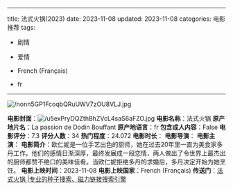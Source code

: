
---
title: 法式火锅(2023)
date: 2023-11-08
updated: 2023-11-08
categories: 电影推荐
tags:

- 剧情
- 爱情

- French (Français)
- fr
---

<img src="https://image.tmdb.org/t/p/original/nonn5GP1FcoqbQRuUWV7zOU8VLJ.jpg" alt="/nonn5GP1FcoqbQRuUWV7zOU8VLJ.jpg" title="/nonn5GP1FcoqbQRuUWV7zOU8VLJ.jpg">

**电影封面**：<img src="https://image.tmdb.org/t/p/w200/u5exPryDQZthBhZVcL4saS6aFZO.jpg" alt="/u5exPryDQZthBhZVcL4saS6aFZO.jpg" title="/u5exPryDQZthBhZVcL4saS6aFZO.jpg">
**电影名称**：法式火锅
**原产地片名**：La passion de Dodin Bouffant
**原产地语言**：fr
**包含成人内容**：False
**电影评分**：7.3
**评分人数**：34
**热门程度**：24.072
**电影时长**：
**电影导演**：
**电影主演**：
**电影简介**：欧仁妮是一位手艺出色的厨师，她在过去20年里一直为美食家多丹工作。他们的感情日渐深厚，最终发展成一段恋情，两人做出了令世界上最杰出的厨师都赞不绝口的美味佳肴。当欧仁妮拒绝多丹的求婚后，多丹决定开始为她烹饪。
**电影上映时间**：2023-11-08
**电影上映国家**：French (Français)
**传送门**：[法式火锅 |专业的种子搜索、磁力链接搜索引擎](https://movie.amd794.com:2083/?search=La%20passion%20de%20Dodin%20Bouffant&ordering=&mode=match_phrase&page_size=10&page=1)

